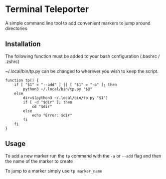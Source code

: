 # Terminal Teleporter

A simple command line tool to add convenient markers to jump around directories

## Installation

The following function must be added to your bash configuration (.bashrc / .zshrc)

~/.local/bin/tp.py can be changed to wherever you wish to keep the script.
```
function tp() {
	if [ "$1" = "--add" ] || [ "$1" = "-a" ]; then
		python3 ~/.local/bin/tp.py "$@"
	else
		dir=$(python3 ~/.local/bin/tp.py "$1")
		if [ -d "$dir" ]; then
			cd "$dir"
		else
			echo "Error: $dir"
		fi
	fi
}
```

## Usage

To add a new marker run the `tp` command with the `-a` or `--add` flag and then the name of the marker to create

To jump to a marker simply use `tp marker_name`
